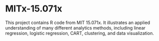# MITx-15.071x
This project contains R code from MIT 15.071x. It illustrates
an applied understanding of many different analytics methods, 
including linear regression, logistic regression, CART, clustering, and data visualization.
